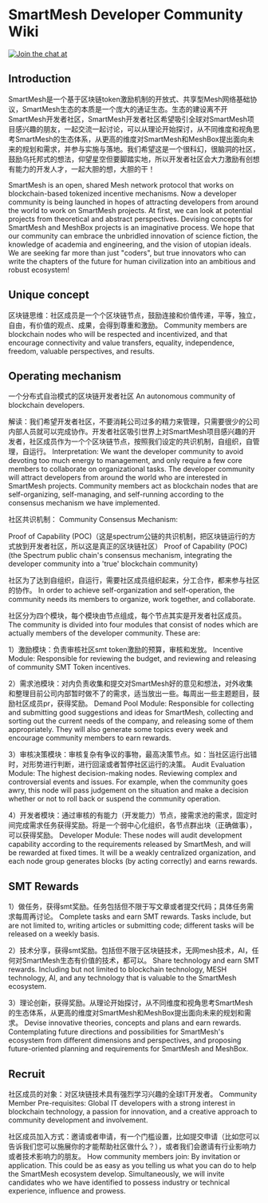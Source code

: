 # SmartMesh Developer Community Wiki

[![Join the chat at](https://img.shields.io/badge/gitter-join%20chat%20%E2%86%92-brightgreen.svg)](https://gitter.im/SmartMesh-Developer-Community/Lobby)


## Introduction
SmartMesh是一个基于区块链token激励机制的开放式、共享型Mesh网络基础协议，SmartMesh生态的本质是一个庞大的通证生态。生态的建设离不开SmartMesh开发者社区，SmartMesh开发者社区希望吸引全球对SmartMesh项目感兴趣的朋友，一起交流一起讨论，可以从理论开始探讨，从不同维度和视角思考SmartMesh的生态体系，从更高的维度对SmartMesh和MeshBox提出面向未来的规划和需求，并参与实施与落地。我们希望这是一个很科幻，很脑洞的社区，鼓励乌托邦式的想法，仰望星空但要脚踏实地，所以开发者社区会大力激励有创想有能力的开发人才，一起大胆的想，大胆的干！

SmartMesh is an open, shared Mesh network protocol that works on blockchain-based tokenized incentive mechanisms. Now a developer community is being launched in hopes of attracting developers from around the world to work on SmartMesh projects. At first, we can look at potential projects from theoretical and abstract perspectives. 
Devising concepts for SmartMesh and MeshBox projects is an imaginative process. We hope that our community can embrace the unbridled innovation of science fiction, the knowledge of academia and engineering, and the vision of utopian ideals.  We are seeking far more than just "coders", but true innovators who can write the chapters of the future for human civilization into an ambitious and robust ecosystem! 


## Unique concept
区块链思维：社区成员是一个个区块链节点，鼓励连接和价值传递，平等，独立，自由，有价值的观点、成果，会得到尊重和激励。
Community members are blockchain nodes who will be respected and incentivized, and that encourage connectivity and value transfers, equality, independence, freedom, valuable perspectives, and results.

## Operating mechanism
一个分布式自治模式的区块链开发者社区
An autonomous community of blockchain developers.

解读：我们希望开发者社区，不要消耗公司过多的精力来管理，只需要很少的公司内部人员就可以完成协作。开发者社区吸引世界上对SmartMesh项目感兴趣的开发者，社区成员作为一个个区块链节点，按照我们设定的共识机制，自组织，自管理，自运行。
Interpretation: We want the developer community to avoid devoting too much energy to management, and only require a few core members to collaborate on organizational tasks. The developer community will attract developers from around the world who are interested in SmartMesh projects. Community members act as blockchain nodes that are self-organizing, self-managing, and self-running according to the consensus mechanism we have implemented.

社区共识机制：
Community Consensus Mechanism:

Proof of Capability (POC)（这是spectrum公链的共识机制，把区块链运行的方式放到开发者社区，所以这是真正的区块链社区）
Proof of Capability (POC) (the Spectrum public chain's consensus mechanism, integrating the developer community into a 'true' blockchain community)

社区为了达到自组织，自运行，需要社区成员组织起来，分工合作，都来参与社区的协作。
In order to achieve self-organization and self-operation, the community needs its members to organize, work together, and collaborate.

社区分为四个模块，每个模块由节点组成，每个节点其实是开发者社区成员。
The community is divided into four modules that consist of nodes which are actually members of the developer community. These are:

1）激励模块：负责审核社区smt token激励的预算，审核和发放。
 Incentive Module: Responsible for reviewing the budget, and reviewing and releasing of community SMT Token incentives.

2）需求池模块：对内负责收集和提交对SmartMesh好的意见和想法，对外收集和整理目前公司内部暂时做不了的需求，适当放出一些。每周出一些主题题目，鼓励社区成员pr，获得奖励。
Demand Pool Module: Responsible for collecting and submitting good suggestions and ideas for SmartMesh, collecting and sorting out the current needs of the company, and releasing some of them appropriately. They will also generate some topics every week and encourage community members to earn rewards.

3）审核决策模块：审核复杂有争议的事物，最高决策节点。如：当社区运行出错时，对形势进行判断，进行回滚或者暂停社区运行的决策。
Audit Evaluation Module: The highest decision-making nodes. Reviewing complex and controversial events and issues. For example, when the community goes awry, this node will pass judgement on the situation and make a decision whether or not to roll back or suspend the community operation.

4）开发者模块：通过审核的有能力（开发能力）节点，接需求池的需求，固定时间完成需求任务获得奖励。将是一个弱中心化组织，各节点群出块（正确做事），可以获得奖励。
Developer Module: These nodes will audit development capability according to the requirements released by SmartMesh, and will be rewarded at fixed times. It will be a weakly centralized organization, and each node group generates blocks (by acting correctly) and earns rewards.

## SMT Rewards
1）做任务，获得smt奖励。任务包括但不限于写文章或者提交代码；具体任务需求每周再讨论。
 Complete tasks and earn SMT rewards. Tasks include, but are not limited to, writing articles or submitting code; different tasks will be released on a weekly basis.

2）技术分享，获得smt奖励。包括但不限于区块链技术，无网mesh技术，AI，任何对SmartMesh生态有价值的技术，都可以。
Share technology and earn SMT rewards. Including but not limited to blockchain technology, MESH technology, AI, and any technology that is valuable to the SmartMesh ecosystem.

3）理论创新，获得奖励。从理论开始探讨，从不同维度和视角思考SmartMesh的生态体系，从更高的维度对SmartMesh和MeshBox提出面向未来的规划和需求。
Devise innovative theories, concepts and plans and earn rewards. Contemplating future directions and possibilities for SmartMesh's ecosystem from different dimensions and perspectives, and proposing future-oriented planning and requirements for SmartMesh and MeshBox.


## Recruit
社区成员的对象：对区块链技术具有强烈学习兴趣的全球IT开发者。
Community Member Pre-requisites: Global IT developers with a strong interest in blockchain technology, a passion for innovation, and a creative approach to community development and involvement.

社区成员加入方式：邀请或者申请，有一个门槛设置，比如提交申请（比如您可以告诉我们您可以施展你的才能帮助社区做什么？），或者我们会邀请有行业影响力或者技术影响力的朋友。
How community members join: By invitation or application. This could be as easy as you telling us what you can do to help the SmartMesh ecosystem develop. Simultaneously, we will invite candidates who we have identified to possess industry or technical experience, influence and prowess. 





